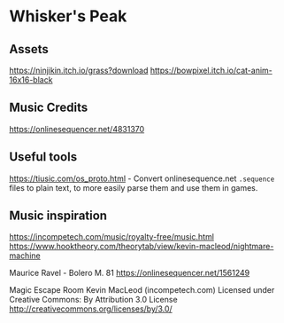 # Whisker's Peak

## Assets

<https://ninjikin.itch.io/grass?download>
<https://bowpixel.itch.io/cat-anim-16x16-black>

## Music Credits

<https://onlinesequencer.net/4831370>

## Useful tools

<https://tiusic.com/os_proto.html> - Convert onlinesequence.net `.sequence` files to plain text, to more easily parse them and use them in games.

## Music inspiration

<https://incompetech.com/music/royalty-free/music.html>
<https://www.hooktheory.com/theorytab/view/kevin-macleod/nightmare-machine>

Maurice Ravel - Bolero M. 81
<https://onlinesequencer.net/1561249>

Magic Escape Room Kevin MacLeod (incompetech.com)
Licensed under Creative Commons: By Attribution 3.0 License
<http://creativecommons.org/licenses/by/3.0/>
